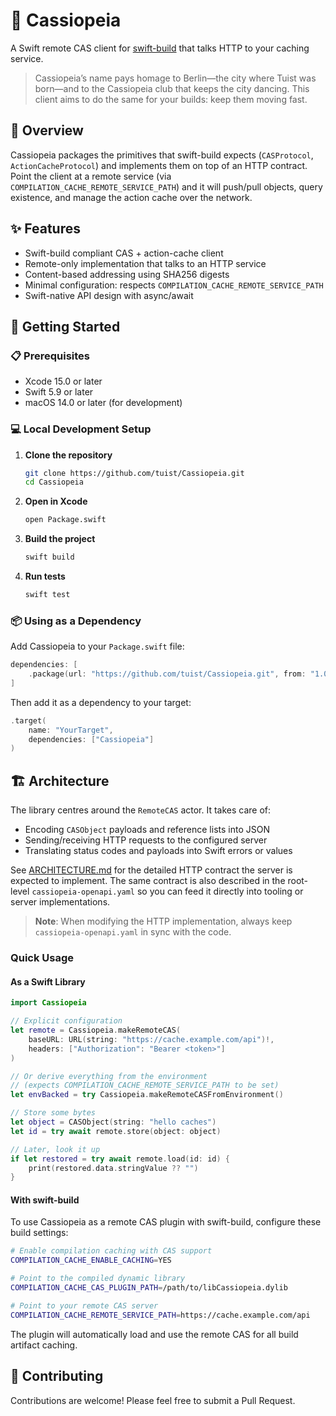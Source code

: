 # 🌌 Cassiopeia

A Swift remote CAS client for [swift-build](https://github.com/swiftlang/swift-build) that talks HTTP to your caching service.

> Cassiopeia’s name pays homage to Berlin—the city where Tuist was born—and to the Cassiopeia club that keeps the city dancing. This client aims to do the same for your builds: keep them moving fast.

## 📖 Overview

Cassiopeia packages the primitives that swift-build expects (`CASProtocol`, `ActionCacheProtocol`) and implements them on top of an HTTP contract. Point the client at a remote service (via `COMPILATION_CACHE_REMOTE_SERVICE_PATH`) and it will push/pull objects, query existence, and manage the action cache over the network.

## ✨ Features

- Swift-build compliant CAS + action-cache client
- Remote-only implementation that talks to an HTTP service
- Content-based addressing using SHA256 digests
- Minimal configuration: respects `COMPILATION_CACHE_REMOTE_SERVICE_PATH`
- Swift-native API design with async/await

## 🚀 Getting Started

### 📋 Prerequisites

- Xcode 15.0 or later
- Swift 5.9 or later
- macOS 14.0 or later (for development)

### 💻 Local Development Setup

1. **Clone the repository**
   ```bash
   git clone https://github.com/tuist/Cassiopeia.git
   cd Cassiopeia
   ```

2. **Open in Xcode**
   ```bash
   open Package.swift
   ```

3. **Build the project**
   ```bash
   swift build
   ```

4. **Run tests**
   ```bash
   swift test
   ```

### 📦 Using as a Dependency

Add Cassiopeia to your `Package.swift` file:

```swift
dependencies: [
    .package(url: "https://github.com/tuist/Cassiopeia.git", from: "1.0.0")
]
```

Then add it as a dependency to your target:

```swift
.target(
    name: "YourTarget",
    dependencies: ["Cassiopeia"]
)
```

## 🏗️ Architecture

The library centres around the `RemoteCAS` actor. It takes care of:

- Encoding `CASObject` payloads and reference lists into JSON
- Sending/receiving HTTP requests to the configured server
- Translating status codes and payloads into Swift errors or values

See [ARCHITECTURE.md](ARCHITECTURE.md) for the detailed HTTP contract the server is expected to implement. The same contract is also described in the root-level `cassiopeia-openapi.yaml` so you can feed it directly into tooling or server implementations.

> **Note**: When modifying the HTTP implementation, always keep `cassiopeia-openapi.yaml` in sync with the code.

### Quick Usage

#### As a Swift Library

```swift
import Cassiopeia

// Explicit configuration
let remote = Cassiopeia.makeRemoteCAS(
    baseURL: URL(string: "https://cache.example.com/api")!,
    headers: ["Authorization": "Bearer <token>"]
)

// Or derive everything from the environment
// (expects COMPILATION_CACHE_REMOTE_SERVICE_PATH to be set)
let envBacked = try Cassiopeia.makeRemoteCASFromEnvironment()

// Store some bytes
let object = CASObject(string: "hello caches")
let id = try await remote.store(object: object)

// Later, look it up
if let restored = try await remote.load(id: id) {
    print(restored.data.stringValue ?? "")
}
```

#### With swift-build

To use Cassiopeia as a remote CAS plugin with swift-build, configure these build settings:

```bash
# Enable compilation caching with CAS support
COMPILATION_CACHE_ENABLE_CACHING=YES

# Point to the compiled dynamic library
COMPILATION_CACHE_CAS_PLUGIN_PATH=/path/to/libCassiopeia.dylib

# Point to your remote CAS server
COMPILATION_CACHE_REMOTE_SERVICE_PATH=https://cache.example.com/api
```

The plugin will automatically load and use the remote CAS for all build artifact caching.

## 🤝 Contributing

Contributions are welcome! Please feel free to submit a Pull Request.
